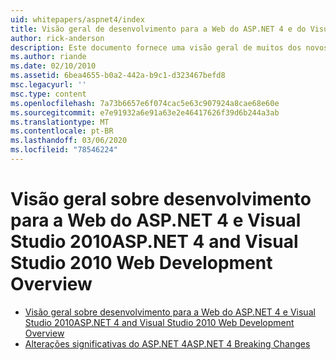 ```yaml
---
uid: whitepapers/aspnet4/index
title: Visão geral de desenvolvimento para a Web do ASP.NET 4 e do Visual Studio 2010 | Microsoft Docs
author: rick-anderson
description: Este documento fornece uma visão geral de muitos dos novos recursos do ASP.NET que estão incluídos no the.NET Framework 4 e no Visual Studio 2010.
ms.author: riande
ms.date: 02/10/2010
ms.assetid: 6bea4655-b0a2-442a-b9c1-d323467befd8
msc.legacyurl: ''
msc.type: content
ms.openlocfilehash: 7a73b6657e6f074cac5e63c907924a8cae68e60e
ms.sourcegitcommit: e7e91932a6e91a63e2e46417626f39d6b244a3ab
ms.translationtype: MT
ms.contentlocale: pt-BR
ms.lasthandoff: 03/06/2020
ms.locfileid: "78546224"
---
```

# <a name="aspnet-4-and-visual-studio-2010-web-development-overview"></a><span data-ttu-id="d0637-103">Visão geral sobre desenvolvimento para a Web do ASP.NET 4 e Visual Studio 2010</span><span class="sxs-lookup"><span data-stu-id="d0637-103">ASP.NET 4 and Visual Studio 2010 Web Development Overview</span></span>

- [<span data-ttu-id="d0637-104">Visão geral sobre desenvolvimento para a Web do ASP.NET 4 e Visual Studio 2010</span><span class="sxs-lookup"><span data-stu-id="d0637-104">ASP.NET 4 and Visual Studio 2010 Web Development Overview</span></span>](overview.md)
- [<span data-ttu-id="d0637-105">Alterações significativas do ASP.NET 4</span><span class="sxs-lookup"><span data-stu-id="d0637-105">ASP.NET 4 Breaking Changes</span></span>](breaking-changes.md)
